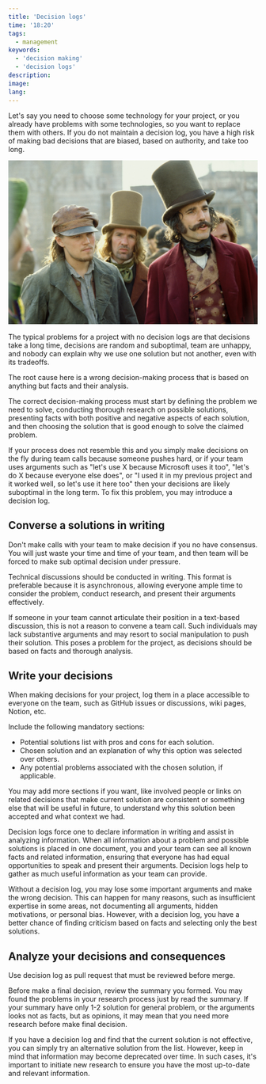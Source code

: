 ```yaml
---
title: 'Decision logs'
time: '18:20'
tags:
  - management
keywords:
  - 'decision making'
  - 'decision logs'
description:
image:
lang:
---
```


Let's say you need to choose some technology for your project, or you already have problems with some technologies, so you want to replace them with others. If you do not maintain a decision log, you have a high risk of making bad decisions that are biased, based on authority, and take too long.

![The Gangs of New York movie (2002)](<gangs of new york.jpg>)

The typical problems for a project with no decision logs are that decisions take a long time, decisions are random and suboptimal, team are unhappy, and nobody can explain why we use one solution but not another, even with its tradeoffs.

The root cause here is a wrong decision-making process that is based on anything but facts and their analysis.

The correct decision-making process must start by defining the problem we need to solve, conducting thorough research on possible solutions, presenting facts with both positive and negative aspects of each solution, and then choosing the solution that is good enough to solve the claimed problem.

If your process does not resemble this and you simply make decisions on the fly during team calls because someone pushes hard, or if your team uses arguments such as "let's use X because Microsoft uses it too", "let's do X because everyone else does", or "I used it in my previous project and it worked well, so let's use it here too" then your decisions are likely suboptimal in the long term. To fix this problem, you may introduce a decision log.

## Converse a solutions in writing

Don't make calls with your team to make decision if you no have consensus. You will just waste your time and time of your team, and then team will be forced to make sub optimal decision under pressure.

Technical discussions should be conducted in writing. This format is preferable because it is asynchronous, allowing everyone ample time to consider the problem, conduct research, and present their arguments effectively.

If someone in your team cannot articulate their position in a text-based discussion, this is not a reason to convene a team call. Such individuals may lack substantive arguments and may resort to social manipulation to push their solution. This poses a problem for the project, as decisions should be based on facts and thorough analysis.

## Write your decisions

When making decisions for your project, log them in a place accessible to everyone on the team, such as GitHub issues or discussions, wiki pages, Notion, etc.

Include the following mandatory sections:

- Potential solutions list with pros and cons for each solution.
- Chosen solution and an explanation of why this option was selected over others.
- Any potential problems associated with the chosen solution, if applicable.

You may add more sections if you want, like involved people or links on related decisions that make current solution are consistent or something else that will be useful in future, to understand why this solution been accepted and what context we had.

Decision logs force one to declare information in writing and assist in analyzing information. When all information about a problem and possible solutions is placed in one document, you and your team can see all known facts and related information, ensuring that everyone has had equal opportunities to speak and present their arguments. Decision logs help to gather as much useful information as your team can provide.

Without a decision log, you may lose some important arguments and make the wrong decision. This can happen for many reasons, such as insufficient expertise in some areas, not documenting all arguments, hidden motivations, or personal bias. However, with a decision log, you have a better chance of finding criticism based on facts and selecting only the best solutions.

## Analyze your decisions and consequences

Use decision log as pull request that must be reviewed before merge.

Before make a final decision, review the summary you formed. You may found the problems in your research process just by read the summary. If your summary have only 1-2 solution for general problem, or the arguments looks not as facts, but as opinions, it may mean that you need more research before make final decision.

If you have a decision log and find that the current solution is not effective, you can simply try an alternative solution from the list. However, keep in mind that information may become deprecated over time. In such cases, it's important to initiate new research to ensure you have the most up-to-date and relevant information.
